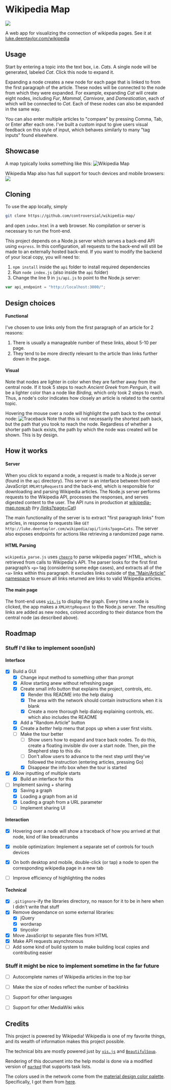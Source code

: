 # Wikipedia Map

![](http://i.imgur.com/fTzzl0k.png)

A web app for visualizing the connection of wikipedia pages. See it at [luke.deentaylor.com/wikipedia](http://luke.deentaylor.com/wikipedia/)


## Usage
Start by entering a topic into the text box, i.e. *Cats*. A single node will be generated, labeled *Cat*. Click this node to expand it.

Expanding a node creates a new node for each page that is linked to from the first paragraph of the article. These nodes will be connected to the node from which they were expanded. For example, expanding *Cat* will create eight nodes, including *Fur*, *Mammal*, *Carnivore*, and *Domestication*, each of which will be connected to *Cat*. Each of these nodes can also be expanded in the same way.

You can also enter multiple articles to "compare" by pressing Comma, Tab, or Enter after each one. I've built a custom input to give users visual feedback on this style of input, which behaves similarly to many "tag inputs" found elsewhere.

## Showcase

A map typically looks something like this:
![Wikipedia Map](http://i.imgur.com/RCH89TL.png)

Wikipedia Map also has full support for touch devices and mobile browsers:
![](http://i.imgur.com/30TJSBy.jpg)


## Cloning
To use the app locally, simply
```bash
git clone https://github.com/controversial/wikipedia-map/
```
and open `index.html` in a web browser. No compilation or server is necessary to run the front-end.

This project depends on a Node.js server which serves a back-end API using `express`. In this configuration, all requests to the back-end will still be made to an externally hosted back-end. If you want to modify the backend of your local copy, you will need to:
1. `npm install` inside the `api` folder to install required dependencies
2. Run `node index.js` (also inside the `api` folder)
2. Change the line 9 in `js/api.js` to point to the Node.js server:
```js
var api_endpoint = "http://localhost:3000/";
```


## Design choices

#### Functional
I've chosen to use links only from the first paragraph of an article for 2 reasons:

1. There is usually a manageable number of these links, about 5-10 per page.
2. They tend to be more directly relevant to the article than links further down in the page.

#### Visual
Note that nodes are lighter in color when they are farther away from the central node. If it took 5 steps to reach *Ancient Greek* from *Penguin*, it will be a lighter color than a node like *Birding*, which only took 2 steps to reach. Thus, a node's color indicates how closely an article is related to the central topic.

Hovering the mouse over a node will highlight the path back to the central node:
![Traceback](http://i.imgur.com/G7sV5AX.png)
Note that this is not necessarily the shortest path back, but the path that you took to reach the node. Regardless of whether a shorter path back exists, the path by which the node was created will be shown. This is by design.


## How it works

#### Server
When you click to expand a node, a request is made to a Node.js server (found in the `api` directory). This server is an interface between front-end JavaScript `XMLHttpRequest`s and the back-end, which is responsible for downloading and parsing Wikipedia articles. The Node.js server performs requests to the Wikipedia API, processes the responses, and serves digested content to the user. The API runs in production at [wikipedia-map.now.sh](https://wikipedia-map.now.sh) (try [/links?page=Cat](https://wikipedia-map.now.sh/links?page=Cat))

The main functionality of the server is to extract "first paragraph links" from articles, in response to requests like `GET http://luke.deentaylor.com/wikipedia/api/links?page=Cats`. The server also exposes endpoints for actions like retrieving a randomized page name.

#### HTML Parsing
`wikipedia_parse.js` uses [`cheero`](https://github.com/cheeriojs/cheerio) to parse wikipedia pages’ HTML, which is retrieved from calls to Wikipedia's API. The parser looks for the first first paragraph’s `<p>` tag (considering some edge cases), and extracts all of the `<a>` links within this paragraph. It excludes links outside of [the "Main/Article" namespace](https://en.wikipedia.org/wiki/Wikipedia:Namespace) to ensure all links returned are links to valid Wikipedia articles.

#### The main page
The front-end uses [`vis.js`](http://visjs.org/) to display the graph. Every time a node is clicked, the app makes a `XMLHttpRequest` to the Node.js server. The resulting links are added as new nodes, colored according to their distance from the central node (as described above).

## Roadmap

### Stuff I'd like to implement soon(ish)

#### Interface
- [x] Build a GUI
  - [x] Change input method to something other than prompt
  - [x] Allow starting anew without refreshing page
  - [x] Create small info button that explains the project, controls, etc.
    - [x] Render this README into the help dialog
    - [x] The area with the network should contain instructions when it is blank
    - [x] Create a more thorough help dialog explaining controls, etc. which also includes the README
  - [x] Add a "Random Article" button
  - [x] Create a *better* help menu that pops up when a user first visits.
  - [ ] Make the tour better
    - [ ] Show users how to expand and trace back nodes. To do this, create a floating invisible div over a start node. Then, pin the Shepherd step to this div.
    - [ ] Don't allow users to advance to the next step until they've followed the instruction (entering articles, pressing Go)
    - [x] Disappear the info box when the tour is started
- [x] Allow inputting of multiple starts
  - [x] Build an interface for this
- [ ] Implement saving + sharing
  - [x] Saving a graph
  - [x] Loading a graph from an id
  - [x] Loading a graph from a URL parameter
  - [ ] Implement sharing UI

#### Interaction
- [x] Hovering over a node will show a traceback of how you arrived at that node, kind of like breadcrumbs
- [x] mobile optimization: Implement a separate set of controls for touch devices
- [x] On both desktop and mobile, double-click (or tap) a node to open the corresponding wikipedia page in a new tab
- [ ] Improve efficiency of highlighting the nodes


#### Technical
- [x] `.gitignore`-ify the libraries directory, no reason for it to be in here when I didn't write that stuff
- [x] Remove dependance on some external libraries:
	- [x] jQuery
	- [x] wordwrap
	- [x] tinycolor
- [x] Move JavaScript to separate files from HTML
- [x] Make API requests asynchronous
- [ ] Add some kind of build system to make building local copies and contributing easier

### Stuff it might be nice to implement sometime in the far future
- [ ] Autocomplete names of Wikipedia articles in the top bar
- [ ] Make the size of nodes reflect the number of backlinks
- [ ] Support for other languages
- [ ] Support for other MediaWiki wikis


## Credits
This project is powered by Wikipedia! Wikipedia is one of my favorite things, and its wealth of information makes this project possible.

The technical bits are mostly powered just by  [`vis.js`](http://visjs.org) and [`BeautifulSoup`](http://crummy.com/software/BeautifulSoup/).

Rendering of this document into the help modal is done via a modified version of [`marked`](github.com/chjj/marked) that supports task lists.

The colors used in the network come from the [material design color palette](https://material.google.com/style/color.html#color-color-palette). Specifically, I got them from [here](http://www.materialpalette.com/light-blue/amber).
